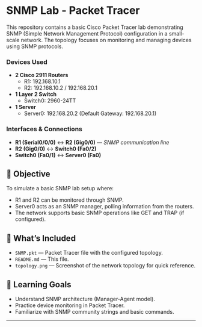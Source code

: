 # SNMP Lab - Packet Tracer

This repository contains a basic Cisco Packet Tracer lab demonstrating SNMP (Simple Network Management Protocol) configuration in a small-scale network. The topology focuses on monitoring and managing devices using SNMP protocols.

### Devices Used
- **2 Cisco 2911 Routers**
  - R1: 192.168.10.1
  - R2: 192.168.10.2 / 192.168.20.1
- **1 Layer 2 Switch**
  - Switch0: 2960-24TT
- **1 Server**
  - Server0: 192.168.20.2 (Default Gateway: 192.168.20.1)

### Interfaces & Connections
- **R1 (Serial0/0/0)** ↔ **R2 (Gig0/0)** — *SNMP communication line*
- **R2 (Gig0/0)** ↔ **Switch0 (Fa0/2)**
- **Switch0 (Fa0/1)** ↔ **Server0 (Fa0)**

## 🧪 Objective

To simulate a basic SNMP lab setup where:
- R1 and R2 can be monitored through SNMP.
- Server0 acts as an SNMP manager, polling information from the routers.
- The network supports basic SNMP operations like GET and TRAP (if configured).

## 🔧 What’s Included

- `SNMP.pkt` — Packet Tracer file with the configured topology.
- `README.md` — This file.
- `topology.png` — Screenshot of the network topology for quick reference.

## 🧠 Learning Goals

- Understand SNMP architecture (Manager-Agent model).
- Practice device monitoring in Packet Tracer.
- Familiarize with SNMP community strings and basic commands.

---

